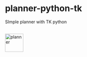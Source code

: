 # planner-python-tk
 SImple planner with TK python

<br>
<img src="https://user-images.githubusercontent.com/50261098/116071220-4b167400-a696-11eb-9f95-09faf68c8805.png" alt="planner" width="60">

